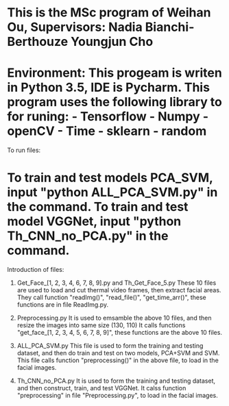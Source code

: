 
This is the MSc program of Weihan Ou, 
Supervisors:	Nadia Bianchi-Berthouze
		Youngjun Cho
=========================================
Environment:
This progeam is writen in Python 3.5, IDE is Pycharm.
This program uses the following library to for runing:
	- Tensorflow
	- Numpy
	- openCV
	- Time
	- sklearn
	- random
=========================================
To run files:

To train and test models PCA_SVM, input "python ALL_PCA_SVM.py" in the command.
To train and test model VGGNet, input "python Th_CNN_no_PCA.py" in the command.
=========================================
Introduction of files:

1. Get_Face_[1, 2, 3, 4, 6, 7, 8, 9].py and Th_Get_Face_5.py
	These 10 files are used to load and cut thermal video frames, then extract facial areas.
	They call function "readImg()", "read_file()", "get_time_arr()", these functions are in file ReadImg.py.

2. Preprocessing.py 
	It is used to emsamble the above 10 files, and then resize the images into same size (130, 110) 
	It calls functions "get_face_[1, 2, 3, 4, 5, 6, 7, 8, 9]", these functions are the above 10 files.

3. ALL_PCA_SVM.py
	This file is used to form the training and testing dataset, and then do train and test on two models, PCA+SVM and SVM.
	This file calls function "preprocessing()" in the above file, to load in the facial images.

4. Th_CNN_no_PCA.py 
	It is used to form the training and testing dataset, and then construct, train, and test VGGNet.
	It calss function "preprocessing" in file "Preprocessing.py", to load in the facial images.